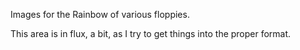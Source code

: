 Images for the Rainbow of various floppies.

This area is in flux, a bit, as I try to get things into the proper format.
